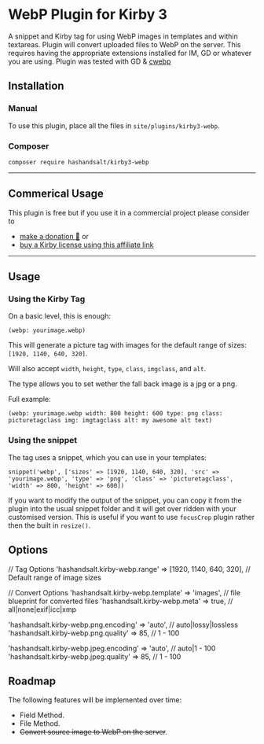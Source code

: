 # WebP Plugin for Kirby 3

A snippet and Kirby tag for using WebP images in templates and within textareas. Plugin will convert uploaded files to WebP on the server. This requires having the appropriate extensions installed for IM, GD or whatever you are using. Plugin was tested with GD & [cwebp](https://developers.google.com/speed/webp/docs/cwebp)

## Installation

### Manual

To use this plugin, place all the files in `site/plugins/kirby3-webp`.

### Composer

```
composer require hashandsalt/kirby3-webp
```
****

## Commerical Usage

This plugin is free but if you use it in a commercial project please consider to
- [make a donation 🍻](https://paypal.me/hashandsalt?locale.x=en_GB) or
- [buy a Kirby license using this affiliate link](https://a.paddle.com/v2/click/1129/36141?link=1170)

****

## Usage

### Using the Kirby Tag

On a basic level, this is enough:

```
(webp: yourimage.webp)
```

This will generate a picture tag with images for the default range of sizes: `[1920, 1140, 640, 320]`.

Will also accept `width`, `height`, `type`, `class`, `imgclass`, and `alt`.

The type allows you to set wether the fall back image is a jpg or a png.

Full example:

```
(webp: yourimage.webp width: 800 height: 600 type: png class: picturetagclass img: imgtagclass alt: my awesome alt text)
```

### Using the snippet

The tag uses a snippet, which you can use in your templates:

```
snippet('webp', ['sizes' => [1920, 1140, 640, 320], 'src' => 'yourimage.webp', 'type' => 'png', 'class' => 'picturetagclass', 'width' => 800, 'height' => 600])
```

If you want to modify the output of the snippet, you can copy it from the plugin into the usual snippet folder and it will get over ridden with your customised version. This is useful if you want to use `focusCrop` plugin rather then the built in `resize()`.

## Options

// Tag Options
'hashandsalt.kirby-webp.range' => [1920, 1140, 640, 320], // Default range of image sizes

// Convert Options
'hashandsalt.kirby-webp.template' => 'images', // file blueprint for converted files
'hashandsalt.kirby-webp.meta' => true,  // all|none|exif|icc|xmp

'hashandsalt.kirby-webp.png.encoding' => 'auto', // auto|lossy|lossless
'hashandsalt.kirby-webp.png.quality'  => 85, // 1 - 100

'hashandsalt.kirby-webp.jpeg.encoding' => 'auto', // auto|1 - 100
'hashandsalt.kirby-webp.jpeg.quality'  => 85, // 1 - 100

## Roadmap

The following features will be implemented over time:

* Field Method.
* File Method.
* ~~Convert source image to WebP on the server~~.
